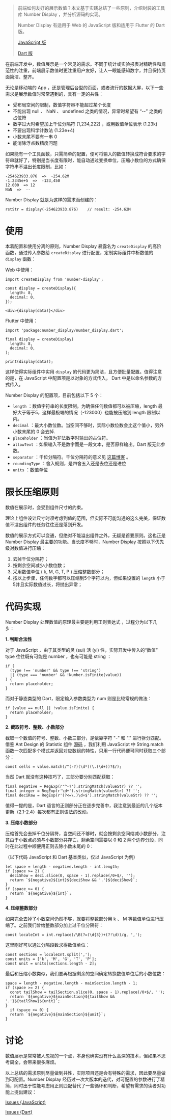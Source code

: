 > 前端如何友好的展示数值？本文基于实践总结了一些原则，介绍封装的工具库 Number Display ，并分析源码的实现。
>
> Number Display 有适用于 Web 的 JavaScript 版和适用于 Flutter 的 Dart 版。
>
> [JavaScript 版](https://github.com/entronad/number-display)
>
> [Dart 版](https://github.com/entronad/number_display)

在前端开发中，数值展示是一个常见的需求。不同于统计或实验报表对精确性和规范性的注重，前端展示数值时更注重用户友好，让人一眼能感知数字，并且保持页面简洁、整齐。

无论是移动端的 App ，还是管理后台型的页面，或者流行的数据大屏，以下一些需求是展示数值时常常遇到的，具有一定的共性：

- 受布局空间的限制，数值字符串不能超过某个长度
- 不能出现 null 、 NaN 、 undefined 之类的情况，异常时希望有 “--” 之类的占位符
- 数字过大时希望加上千位分隔符 (1,234,222) ，或用数值单位表示 (1.23k)
- 不要出现科学计数法 (1.23e+4)
- 小数末尾不要有一串 0
- 能消除浮点数精度问题

如果能有一个工具函数，只需简单的配置，便可将输入的数值转换成符合要求的字符串就好了，特别是当长度有限时，能自动通过变换单位，压缩小数位的方式确保字符串不溢出长度限制，比如：

```
-254623933.876  =>  -254.62M
-1.2345e+5  =>  -123,450
12.000  => 12 
NaN  =>  --
```

Number Display 就是为这样的需求而创建的：

```
rstStr = display(-254623933.876)    // result: -254.62M
```

# 使用

本着配置和使用分离的原则，Number Display 暴露名为 `createDisplay` 的高阶函数，通过传入参数给 `createDisplay` 进行配置，定制实际组件中析数值的 `display` 函数：

Web 中使用：

```
import createDisplay from 'number-display';

const display = createDisplay({
  length: 8,
  decimal: 0,
});

<div>{display(data)}</div>
```

Flutter 中使用：

```
import 'package:number_display/number_display.dart';

final display = createDisplay(
  length: 8,
  decimal: 0,
);

print(display(data));
```

这样使得实际组件中实用 `display` 的代码更为简洁，且方便批量配置。值得注意的是，在 JavaScript 中配置项是以对象的方式传入， Dart 中是以命名参数的方式传入。

Number Display 的配置项，目前包括以下 5 个：

- `length` ：数值字符串的长度限制。为确保任何数值都可以被压缩，length 最好大于等于5，这样最极端的情况（-123000）也能被压缩到 length 限制以内。
- `decimal` ：最大小数位数。当空间不够时，实际小数位数会比这个值小，另外小数末尾的 0 会去掉.
- `placeholder` ：当值为非法数字时输出的占位符。
- `allowText` ：如果输入不是数字而是一段文本，是否原样输出。Dart 版无此参数。
- `separator` ：千位分隔符。千位分隔符的意义见 [这篇博客](https://www.zhangxinxu.com/wordpress/2017/09/web-page-comma-number/) 。
- `roundingType` ：舍入规则，是四舍五入还是去位还是进位
- `units` ：数值单位

# 限长压缩原则

数值在展示时，会受到组件尺寸的约束。

理论上组件设计尺寸时须考虑到值的范围，但实际不可能沟通的这么完美，保证数值不溢出组件的任务往往还是落到开发。

数值的展示方式可以变通，但绝对不能溢出组件之外，无疑是首要原则。这也正是 Number Display 最主要的功能。当长度不够时，Number Display 按照以下优先级对数值进行压缩：

1. 去掉千位分隔符；
2. 按剩余空间减少小数位数；
3. 采用数值单位 ( k, M, G, T, P ) 压缩整数部分；
4. 按以上步骤，任何数字都可以压缩到5个字符以内，但如果设置的 `length`  小于5并且实际数值过长，将抛出异常；

# 代码实现

Number Display 处理数值的原理最主要是利用正则表达式 ，过程分为以下几步：

**1. 判断合法性**

对于 JavaScript ，由于其类型的灵 (sui) 活 (yi) 性，实际开发中传入的“数值” type 往往既有可能是 number ，也有可能是 string ：

```
if (
  (type !== 'number' && type !== 'string')
  || (type === 'number' && !Number.isFinite(value))
) {
  return placeholder;
}
```

而对于静态类型的 Dart，限定输入参数类型为 num 则是比较常规的做法：

```
if (value == null || !value.isFinite) {
  return placeholder;
}
```

**2. 截取符号、整数、小数部分**

截取一个数值的符号、整数、小数三部分，是依靠字符 "-" 和 "." 进行拆分匹配。借鉴 Ant Design 的 Statistic 组件 [源码](https://github.com/ant-design/ant-design/blob/master/components/statistic/Number.tsx) ，我们利用 JavaScript 中 String.match 函数一次匹配多个模式并返回对应数组的特性，只用一行代码便可同时获取三个部分：

```
const cells = value.match(/^(-?)(\d*)(\.(\d+))?$/);
```

当然 Dart 就没有这种技巧了，三部分要分别匹配获取：

```
final negative = RegExp(r'^-?').stringMatch(valueStr) ?? '';
final integer = RegExp(r'\d+').stringMatch(valueStr) ?? '';
final deciRaw = RegExp(r'(?<=\.)\d+$').stringMatch(valueStr) ?? '';
```

值得一提的是，Dart 语言的正则部分正在逐步完善中，我注意到最近的几个版本更新（2.1-2.4）每次都有正则语法的改动。

**3. 压缩小数部分**

压缩首先会去掉千位分隔符，当空间还不够时，就会按剩余空间缩减小数部分，注意由于小数点必须与小数部分共存亡，剩余空间需要以 0 和 2 两个边界分段，同时在此过程中顺便用正则去除小数末尾的 0：

（以下代码 JavaScript 和 Dart 基本类似，仅以 JavaScript 为例）

```
let space = length - negative.length - int.length;
if (space >= 2) {
  deciShow = deci.slice(0, space - 1).replace(/0+$/, '');
  return `${negative}${int}${deciShow && '.'}${deciShow}`;
}
if (space >= 0) {
  return `${negative}${int}`;
}
```

**4. 压缩整数部分**

如果完全去掉了小数空间仍然不够，就要将整数部分用 k 、 M 等数值单位进行压缩了。之前我们曾给整数部分加上过千位分隔符：

```
const localeInt = int.replace(/\B(?=(\d{3})+(?!\d))/g, ',');
```

这里刚好可以通过分隔段数求得数值单位：

```
const sections = localeInt.split(',');
const units = ['k', 'M', 'G', 'T', 'P'];
const unit = units[sections.length - 2];
```

最后和压缩小数类似，我们要再根据剩余的空间确定转换数值单位后的小数位数：

```
space = length - negative.length - mainSection.length - 1;
if (space >= 2) {
  const tailShow = tailSection.slice(0, space - 1).replace(/0+$/, '');
  return `${negative}${mainSection}${tailShow && '.'}${tailShow}${unit}`;
}
  if (space >= 0) {
  return `${negative}${mainSection}${unit}`;
}
```

# 讨论

数值展示是常常被人忽视的一个点，本身也确实没有什么高深的技术，但如果不思考周全，会带来很多麻烦。

以上总结的需求原则尽量做到共性，实际项目还是会有特殊的需求，因此要尽量做到可配置。Number Display 经历过一次大版本的迭代，对可配置的参数进行了精简，同时出于性能考虑用正则匹配替代了一些循环和判断，希望有需求的读者对功能上提出建议：

[Issues (JavaScript)](https://github.com/entronad/number-display/issues) 

[Issues (Dart)](https://github.com/entronad/number_display) 
